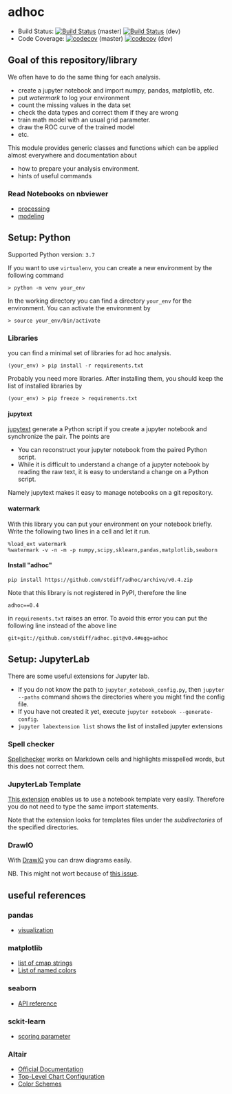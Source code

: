 # adhoc

- Build Status:
  [![Build Status](https://travis-ci.org/stdiff/adhoc.svg?branch=master)](https://travis-ci.org/stdiff/adhoc) (master)
  [![Build Status](https://travis-ci.org/stdiff/adhoc.svg?branch=dev)](https://travis-ci.org/stdiff/adhoc) (dev)
- Code Coverage:
  [![codecov](https://codecov.io/gh/stdiff/adhoc/branch/master/graph/badge.svg)](https://codecov.io/gh/stdiff/adhoc) (master)
  [![codecov](https://codecov.io/gh/stdiff/adhoc/branch/dev/graph/badge.svg)](https://codecov.io/gh/stdiff/adhoc) (dev)

## Goal of this repository/library 

We often have to do the same thing for each analysis. 

- create a jupyter notebook and import numpy, pandas, matplotlib, etc.
- put *watermark* to log your environment
- count the missing values in the data set  
- check the data types and correct them if they are wrong
- train math model with an usual grid parameter.
- draw the ROC curve of the trained model
- etc.

This module provides generic classes and functions which can be applied 
almost everywhere and documentation about 

- how to prepare your analysis environment.
- hints of useful commands

### Read Notebooks on nbviewer

- [processing](https://nbviewer.jupyter.org/github/stdiff/adhoc/blob/dev/notebooks/usage-processing.ipynb)
- [modeling](https://nbviewer.jupyter.org/github/stdiff/adhoc/blob/dev/notebooks/usage-modeling.ipynb)


## Setup: Python

Supported Python version: `3.7`

If you want to use `virtualenv`, you can create a new environment
by the following command

    > python -m venv your_env
    
In the working directory you can find a directory `your_env` for 
the environment. You can activate the environment by  

    > source your_env/bin/activate

    
### Libraries 
     
you can find a minimal set of libraries for ad hoc analysis.
    
    (your_env) > pip install -r requirements.txt

Probably you need more libraries. After installing them, you should keep
the list of installed libraries by   

    (your_env) > pip freeze > requirements.txt
    

#### jupytext

[jupytext](https://github.com/mwouts/jupytext) generate a Python script
if you create a jupyter notebook and synchronize the pair. The points are

- You can reconstruct your jupyter notebook from the paired Python script.
- While it is difficult to understand a change of a jupyter notebook by 
  reading the raw text, it is easy to understand a change on a Python 
  script. 
  
Namely jupytext makes it easy to manage notebooks on a git repository.


#### watermark

With this library you can put your environment on your notebook briefly.
Write the following two lines in a cell and let it run.

    %load_ext watermark
    %watermark -v -n -m -p numpy,scipy,sklearn,pandas,matplotlib,seaborn


#### Install "adhoc"

    pip install https://github.com/stdiff/adhoc/archive/v0.4.zip
    
Note that this library is not registered in PyPI, therefore the line 

    adhoc==0.4
    
in `requirements.txt` raises an error. To avoid this error you can put 
the following line instead of the above line 

    git+git://github.com/stdiff/adhoc.git@v0.4#egg=adhoc


## Setup: JupyterLab

There are some useful extensions for Jupyter lab.

- If you do not know the path to `jupyter_notebook_config.py`, then 
  `jupyter --paths` command shows the directories where you might find
  the config file.
- If you have not created it yet, execute `jupyter notebook --generate-config`.
- `jupyter labextension list` shows the list of installed jupyter extensions


### Spell checker

[Spellchecker](https://github.com/ijmbarr/jupyterlab_spellchecker) 
works on Markdown cells and highlights misspelled words, but this 
does not correct them. 


### JupyterLab Template

[This extension](https://github.com/timkpaine/jupyterlab_templates)
enables us to use a notebook template very easily. Therefore you 
do not need to type the same import statements.

Note that the extension looks for templates files under the *subdirectories*
of the specified directories. 


### DrawIO

With [DrawIO](https://github.com/QuantStack/jupyterlab-drawio) 
you can draw diagrams easily.

NB. This might not wort because of 
[this issue](https://github.com/jupyterlab/jupyterlab/issues/3506#issuecomment-586510580). 


## useful references 

### pandas

- [visualization](https://pandas.pydata.org/docs/user_guide/visualization.html)


### matplotlib

- [list of cmap strings](https://matplotlib.org/examples/color/colormaps_reference.html)
- [List of named colors](https://matplotlib.org/3.1.0/gallery/color/named_colors.html)


### seaborn 

- [API reference](http://seaborn.pydata.org/api.html)


### sckit-learn

- [scoring parameter](https://scikit-learn.org/stable/modules/model_evaluation.html#scoring-parameter)

### Altair

- [Official Documentation](https://altair-viz.github.io/)
- [Top-Level Chart Configuration](https://altair-viz.github.io/user_guide/configuration.html)
- [Color Schemes](https://vega.github.io/vega/docs/schemes/)